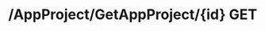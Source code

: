 #  /AppProject/GetAppProject/{id} GET

<api-endpoint openapi-path="../../specifications/swagger.json" method="GET" endpoint="/AppProject/GetAppProject/{id}"/>